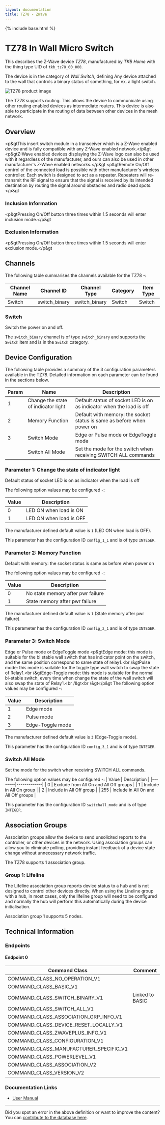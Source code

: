 ```yaml
---
layout: documentation
title: TZ78 - ZWave
---
```


{% include base.html %}

# TZ78 In Wall Micro Switch
This describes the Z-Wave device *TZ78*, manufactured by *TKB Home* with the thing type UID of ```tkb_tz78_00_000```.

The device is in the category of *Wall Switch*, defining Any device attached to the wall that controls a binary status of something, for ex. a light switch.

![TZ78 product image](https://opensmarthouse.org/zwavedatabase/160/image/)


The TZ78 supports routing. This allows the device to communicate using other routing enabled devices as intermediate routers.  This device is also able to participate in the routing of data between other devices in the mesh network.

## Overview

<p&gtThis insert switch module in a transceiver which is a Z-Wave enabled device and is fully compatible with any Z-Wave enabled network.</p&gt <p&gtZ-Wave enabled devices displaying the Z-Wave logo can also be used with it regardless of the manufacturer, and ours can also be used in other manufacturer's Z-Wave enabled networks.</p&gt <p&gtRemote On/Off control of the connected load is possible with other manufacturer's wireless controller. Each switch is designed to act as a repeater. Repeaters will re-transmit the RF signal to ensure that the signal is received by its intended destination by routing the signal around obstacles and radio dead spots.</p&gt

### Inclusion Information

<p&gtPressing On/Off button three times within 1.5 seconds will enter inclusion mode.</p&gt

### Exclusion Information

<p&gtPressing On/Off button three times within 1.5 seconds will enter exclusion mode.</p&gt

## Channels

The following table summarises the channels available for the TZ78 -:

| Channel Name | Channel ID | Channel Type | Category | Item Type |
|--------------|------------|--------------|----------|-----------|
| Switch | switch_binary | switch_binary | Switch | Switch | 

### Switch
Switch the power on and off.

The ```switch_binary``` channel is of type ```switch_binary``` and supports the ```Switch``` item and is in the ```Switch``` category.



## Device Configuration

The following table provides a summary of the 3 configuration parameters available in the TZ78.
Detailed information on each parameter can be found in the sections below.

| Param | Name  | Description |
|-------|-------|-------------|
| 1 | Change the state of indicator light | Default status of socket LED is on as indicator when the load is off |
| 2 | Memory Function | Default with memory: the socket status is same as before when power on |
| 3 | Switch Mode | Edge or Pulse mode or EdgeToggle mode |
|  | Switch All Mode | Set the mode for the switch when receiving SWITCH ALL commands |

### Parameter 1: Change the state of indicator light

Default status of socket LED is on as indicator when the load is off

The following option values may be configured -:

| Value  | Description |
|--------|-------------|
| 0 | LED ON when load is ON |
| 1 | LED ON when load is OFF |

The manufacturer defined default value is ```1``` (LED ON when load is OFF).

This parameter has the configuration ID ```config_1_1``` and is of type ```INTEGER```.


### Parameter 2: Memory Function

Default with memory: the socket status is same as before when power on

The following option values may be configured -:

| Value  | Description |
|--------|-------------|
| 0 | No state memory after pwr failure |
| 1 | State memory after pwr failure |

The manufacturer defined default value is ```1``` (State memory after pwr failure).

This parameter has the configuration ID ```config_2_1``` and is of type ```INTEGER```.


### Parameter 3: Switch Mode

Edge or Pulse mode or EdgeToggle mode
<p&gtEdge mode: this mode is suitable for the bi stable wall switch that has indicator point on the switch, and the same position correspond to same state of relay1.<br /&gtPulse mode: this mode is suitable for the toggle type wall switch to swap the state of Relay1.<br /&gtEdge-Toggle mode: this mode is suitable for the normal bi-stable switch, every time when change the state of the wall switch will also swap the state of Relay1.<br /&gt<br /&gt</p&gt
The following option values may be configured -:

| Value  | Description |
|--------|-------------|
| 1 | Edge mode |
| 2 | Pulse mode |
| 3 | Edge-Toggle mode |

The manufacturer defined default value is ```3``` (Edge-Toggle mode).

This parameter has the configuration ID ```config_3_1``` and is of type ```INTEGER```.

### Switch All Mode

Set the mode for the switch when receiving SWITCH ALL commands.

The following option values may be configured -:
| Value  | Description |
|--------|-------------|
| 0 | Exclude from All On and All Off groups |
| 1 | Include in All On group |
| 2 | Include in All Off group |
| 255 | Include in All On and All Off groups |

This parameter has the configuration ID ```switchall_mode``` and is of type ```INTEGER```.


## Association Groups

Association groups allow the device to send unsolicited reports to the controller, or other devices in the network. Using association groups can allow you to eliminate polling, providing instant feedback of a device state change without unnecessary network traffic.

The TZ78 supports 1 association group.

### Group 1: Lifeline

The Lifeline association group reports device status to a hub and is not designed to control other devices directly. When using the Lineline group with a hub, in most cases, only the lifeline group will need to be configured and normally the hub will perform this automatically during the device initialisation.

Association group 1 supports 5 nodes.

## Technical Information

### Endpoints

#### Endpoint 0

| Command Class | Comment |
|---------------|---------|
| COMMAND_CLASS_NO_OPERATION_V1| |
| COMMAND_CLASS_BASIC_V1| |
| COMMAND_CLASS_SWITCH_BINARY_V1| Linked to BASIC|
| COMMAND_CLASS_SWITCH_ALL_V1| |
| COMMAND_CLASS_ASSOCIATION_GRP_INFO_V1| |
| COMMAND_CLASS_DEVICE_RESET_LOCALLY_V1| |
| COMMAND_CLASS_ZWAVEPLUS_INFO_V1| |
| COMMAND_CLASS_CONFIGURATION_V1| |
| COMMAND_CLASS_MANUFACTURER_SPECIFIC_V1| |
| COMMAND_CLASS_POWERLEVEL_V1| |
| COMMAND_CLASS_ASSOCIATION_V2| |
| COMMAND_CLASS_VERSION_V2| |

### Documentation Links

* [User Manual](https://opensmarthouse.org/zwavedatabase/160/tz78-Manual.pdf)

---

Did you spot an error in the above definition or want to improve the content?
You can [contribute to the database here](https://opensmarthouse.org/zwavedatabase/160).
